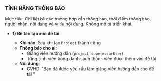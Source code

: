 ### TÍNH NĂNG THÔNG BÁO

Mục tiêu: Chỉ liệt kê các trường hợp cần thông báo, thời điểm thông báo, người nhận, nội dung và ví dụ nội dung. Không mô tả triển khai.

- **1) Đề tài: tạo mới đề tài**
  - **Khi nào**: Sau khi tạo `Project` thành công.
  - **Thông báo cho ai**:
    - Giảng viên hướng dẫn (`project.supervisorUser`)
    - Từng sinh viên trong danh sách thành viên được thêm vào đề tài
  - **Nội dung**:
    - GVHD: "Bạn đã được yêu cầu làm giảng viên hướng dẫn cho đề tài "<title>" (<code>)"
    - Thành viên: "Bạn đã được thêm vào đề tài "<title>" (<code>) với vai trò <roleInTeam>"
  - **Ví dụ**:
    - GVHD: "Bạn đã được yêu cầu làm giảng viên hướng dẫn cho đề tài "Hệ thống quản lý khóa luận" (PRJ-001)"
    - SV: "Bạn đã được thêm vào đề tài "Hệ thống quản lý khóa luận" (PRJ-001) với vai trò Trưởng nhóm"

- **2) Đề tài: cập nhật thay đổi giảng viên hướng dẫn**
  - **Khi nào**: Khi `supervisorId` thay đổi trong cập nhật `Project`.
  - **Thông báo cho ai**:
    - Giảng viên cũ
    - Giảng viên mới
    - Tất cả thành viên đề tài
  - **Nội dung**:
    - GV cũ: "Bạn không còn là giảng viên hướng dẫn cho đề tài "<title>" (<code>)"
    - GV mới: "Bạn đã được giao làm giảng viên hướng dẫn cho đề tài "<title>" (<code>)"
    - Thành viên: "Giảng viên hướng dẫn đề tài "<title>" (<code>) đã thay đổi"
  - **Ví dụ**:
    - "Bạn không còn là giảng viên hướng dẫn cho đề tài "Hệ thống quản lý khóa luận" (PRJ-001)"

- **3) Đề tài: thay đổi trạng thái**
  - **Khi nào**: Khi trường `status` thay đổi (ví dụ: pending -> approved_by_lecturer -> approved_by_faculty_dean -> approved_by_rector -> in_progress -> completed -> cancelled).
  - **Thông báo cho ai**: Giảng viên hướng dẫn, tất cả thành viên đề tài, người tạo đề tài (nếu khác GVHD).
  - **Nội dung**: "Đề tài "<title>" (<code>) đã thay đổi từ "<oldStatusLabel>" sang "<newStatusLabel>""
  - **Ví dụ**: "Đề tài "Hệ thống quản lý khóa luận" (PRJ-001) đã thay đổi từ "Chờ duyệt" sang "Giảng viên đã duyệt""

- **4) Đề tài: thay đổi cấp độ (level)**
  - **Khi nào**: Khi `level` thay đổi.
  - **Thông báo cho ai**: Giảng viên hướng dẫn, tất cả thành viên đề tài, người tạo đề tài (nếu khác GVHD).
  - **Nội dung**: "Đề tài "<title>" (<code>) đã thay đổi từ "<oldLevelLabel>" sang "<newLevelLabel>""
  - **Ví dụ**: "Đề tài "Hệ thống quản lý" (PRJ-001) đã thay đổi từ "Đại học" sang "Sau đại học""

- **5) Đề tài: thay đổi thành viên**
  - **Khi nào**: Khi cập nhật `members` dẫn tới: thêm mới, loại bỏ, hoặc đổi `roleInTeam`.
  - **Thông báo cho ai**:
    - Thành viên bị loại
    - Thành viên mới được thêm
    - Thành viên giữ nguyên nhưng thay đổi vai trò
  - **Nội dung**:
    - Bị loại: "Bạn đã bị loại khỏi đề tài "<title>" (<code>)"
    - Được thêm: "Bạn đã được thêm vào đề tài "<title>" (<code>) với vai trò <roleInTeam>"
    - Đổi vai: "Vai trò của bạn trong đề tài "<title>" (<code>) đã thay đổi từ "<oldRole>" thành "<newRole>""
  - **Ví dụ**: "Vai trò của bạn trong đề tài "Hệ thống quản lý" (PRJ-001) đã thay đổi từ "Thành viên" thành "Thư ký""

- **6) Đề tài: xóa đề tài**
  - **Khi nào**: Trước khi xóa `Project` (soft/hard remove).
  - **Thông báo cho ai**: Giảng viên hướng dẫn, tất cả thành viên đề tài.
  - **Nội dung**: "Đề tài "<title>" (<code>) đã bị xóa"
  - **Ví dụ**: "Đề tài "Hệ thống quản lý" (PRJ-001) mà bạn đang tham gia đã bị xóa"

- **7) Nộp tài liệu mốc (Milestone Submission): tạo mới**
  - **Khi nào**: Sau khi sinh viên nộp thành công bản nộp cho `ProjectMilestone`.
  - **Thông báo cho ai**: Giảng viên hướng dẫn, các thành viên khác trong đề tài (trừ người nộp).
  - **Nội dung**: "Sinh viên <submitterName> đã nộp tài liệu cho mốc "<milestoneTitle>" của đề tài "<projectTitle>" (<code>). Phiên bản: v<version>"
  - **Ví dụ**: "Sinh viên Nguyễn Văn A đã nộp tài liệu cho mốc "Báo cáo đề cương" của đề tài "Hệ thống quản lý" (PRJ-001). Phiên bản: v3"

- **8) Đặt lịch bảo vệ (Booking): tạo mới**
  - **Khi nào**: Sau khi tạo `Booking` ở trạng thái chờ (`PENDING`).
  - **Thông báo cho ai**: Giảng viên hướng dẫn, tất cả thành viên đề tài (trừ người tạo booking).
  - **Nội dung**: "Có yêu cầu đặt lịch bảo vệ mới cho đề tài "<title>" (<code>) vào lúc <time>"
  - **Ví dụ**: "Có yêu cầu đặt lịch bảo vệ mới cho đề tài "Hệ thống quản lý" (PRJ-001) vào lúc 14:30 20/09/2025"

- **9) Đặt lịch bảo vệ (Booking): cập nhật**
  - **Khi nào**: Khi thông tin `Booking` (ví dụ thời gian) được cập nhật.
  - **Thông báo cho ai**: Giảng viên hướng dẫn, tất cả thành viên đề tài (trừ người cập nhật).
  - **Nội dung**: "Lịch bảo vệ đề tài "<title>" (<code>) đã được cập nhật vào lúc <time>"
  - **Ví dụ**: "Lịch bảo vệ đề tài "Hệ thống quản lý" (PRJ-001) đã được cập nhật vào lúc 16:00 21/09/2025"

- **10) Đặt lịch bảo vệ (Booking): hủy/xóa**
  - **Khi nào**: Trước khi xóa `Booking`.
  - **Thông báo cho ai**: Giảng viên hướng dẫn, tất cả thành viên đề tài (trừ người xóa nếu là SV tạo).
  - **Nội dung**: "Lịch bảo vệ đề tài "<title>" (<code>) đã bị hủy"
  - **Ví dụ**: "Lịch bảo vệ đề tài "Hệ thống quản lý" (PRJ-001) đã bị hủy"

- **11) Đặt lịch bảo vệ (Booking): duyệt/từ chối theo cấp**
  - **Khi nào**:
    - Giảng viên duyệt/từ chối: `APPROVED_BY_LECTURER` hoặc `REJECTED`
    - Trưởng khoa duyệt: `APPROVED_BY_FACULTY_DEAN`
    - Phòng đào tạo duyệt: `APPROVED_BY_RECTOR`
  - **Thông báo cho ai**: Người tạo booking (SV) và các thành viên khác trong đề tài.
  - **Nội dung**: "Lịch bảo vệ đề tài "<title>" (<code>) <statusLabel> bởi <approverName>"
    - statusLabel: "đã được giảng viên duyệt" | "đã được trưởng khoa duyệt" | "đã được phòng đào tạo duyệt" | "đã bị từ chối"
  - **Ví dụ**: "Lịch bảo vệ đề tài "Hệ thống quản lý" (PRJ-001) đã được trưởng khoa duyệt bởi TS. B"

- **12) Chấm điểm hội đồng: cập nhật điểm trung bình đề tài**
  - **Khi nào**: Khi giảng viên trong hội đồng chấm điểm đề tài, hệ thống tính lại `averageScore`.
  - **Thông báo cho ai**: Tất cả thành viên đề tài.
  - **Nội dung**:
    - Nếu chưa có điểm: "Đề tài của bạn hiện chưa có điểm trung bình"
    - Nếu có: "Điểm trung bình mới của đề tài là <avg>"
  - **Ví dụ**: "Điểm trung bình mới của đề tài là 8.25"

- **13) Nhắc deadline mốc (theo lịch Cron hàng ngày lúc 06:00)**
  - **Khi nào**: Với các `ProjectMilestone` trạng thái `ACTIVE`, có `dueDate` trong 1-7 ngày tới, thuộc đề tài ở trạng thái một trong: `APPROVED_BY_LECTURER`, `APPROVED_BY_FACULTY_DEAN`, `APPROVED_BY_RECTOR`, `IN_PROGRESS`, và chưa có bản nộp (`MilestoneSubmission`).
  - **Thông báo cho ai**: Giảng viên hướng dẫn và tất cả thành viên đề tài.
  - **Nội dung**:
    - GVHD: "Milestone "<milestoneTitle>" của đề tài "<projectTitle>" (<code>) sẽ đến hạn <daysText> (<dueDate>). Vui lòng nhắc nhở sinh viên hoàn thành."
    - Thành viên: "Milestone "<milestoneTitle>" của đề tài "<projectTitle>" (<code>) sẽ đến hạn <daysText> (<dueDate>). Vui lòng hoàn thành và nộp bài trước deadline."
    - Trong đó `<daysText>`: "hôm nay" | "ngày mai" | "còn <n> ngày nữa".
  - **Ví dụ**:
    - GVHD: "Milestone "Báo cáo giữa kỳ" của đề tài "Hệ thống quản lý" (PRJ-001) sẽ đến hạn ngày mai (21/09/2025). Vui lòng nhắc nhở sinh viên hoàn thành."
    - SV: "Milestone "Báo cáo giữa kỳ" của đề tài "Hệ thống quản lý" (PRJ-001) sẽ đến hạn còn 3 ngày nữa (23/09/2025). Vui lòng hoàn thành và nộp bài trước deadline."

Ghi chú:
- Các chuỗi "<title>", "<code>", "<time>", "<oldStatusLabel>", "<newStatusLabel>", "<oldRole>", "<newRole>", "<submitterName>", "<version>", "<avg>", "<approverName>", "<milestoneTitle>", "<projectTitle>", "<dueDate>", "<daysText>" là biến được thay bằng dữ liệu thực tế khi gửi thông báo.
- Người nhận được suy ra từ quan hệ: `project.supervisorUser`, `project.members.studentId`, người tạo `booking`, người nộp submission.
- Thời gian hiển thị dùng định dạng `vi-VN` theo mã nguồn hiện có nơi cần thiết.
